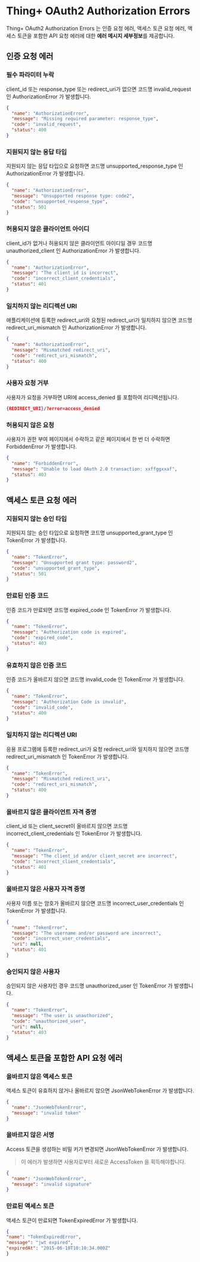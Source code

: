 # Thing+ OAuth2 Authorization Errors
Thing+ OAuth2 Authorization Errors 는 인증 요청 에러, 액세스 토큰 요청 에러, 액세스 토큰을 포함한 API 요청 에러에 대한 **에러 메시지 세부정보**를 제공합니다.

## 인증 요청 에러
### 필수 파라미터 누락
client_id 또는 response_type 또는 redirect_uri가 없으면 코드명 invalid_request 인 AuthorizationError 가 발생합니다.
```json
{
  "name": "AuthorizationError",
  "message": "Missing required parameter: response_type",
  "code": "invalid_request",
  "status": 400
}
```

### 지원되지 않는 응답 타입
지원되지 않는 응답 타입으로 요청하면 코드명 unsupported_response_type 인 AuthorizationError 가 발생합니다.
```json
{
  "name": "AuthorizationError",
  "message": "Unsupported response type: code2",
  "code": "unsupported_response_type",
  "status": 501
}
```

### 허용되지 않은 클라이언트 아이디
client_id가 없거나 허용되지 않은 클라이언트 아이디일 경우 코드명 unauthorized_client 인 AuthorizationError 가 발생합니다.
```json
{
  "name": "AuthorizationError",
  "message": "The client_id is incorrect",
  "code": "incorrect_client_credentials",
  "status": 401
}
```

### 일치하지 않는 리디렉션 URI
애플리케이션에 등록한 redirect_uri와 요청된 redirect_uri가 일치하지 않으면 코드명 redirect_uri_mismatch 인 AuthorizationError 가 발생합니다.
```json
{
  "name": "AuthorizationError",
  "message": "Mismatched redirect_uri",
  "code": "redirect_uri_mismatch",
  "status": 400
}
```

### 사용자 요청 거부
사용자가 요청을 거부하면 URI에 access_denied 를 포함하여 리디렉션됩니다.
```json
{REDIRECT_URI}/?error=access_denied
```

### 허용되지 않은 요청
사용자가 권한 부여 페이지에서 수락하고 같은 페이지에서 한 번 더 수락하면 ForbiddenError 가 발생합니다.
```json
{
  "name": "ForbiddenError",
  "message": "Unable to load OAuth 2.0 transaction: xxffggxxaf",
  "status": 403
}
```

## 액세스 토큰 요청 에러
### 지원되지 않는 승인 타입
지원되지 않는 승인 타입으로 요청하면 코드명 unsupported_grant_type 인 TokenError 가 발생합니다.
```json
{
  "name": "TokenError",
  "message": "Unsupported grant type: password2",
  "code": "unsupported_grant_type",
  "status": 501
}
```

### 만료된 인증 코드
인증 코드가 만료되면 코드명 expired_code 인 TokenError 가 발생합니다.
```json
{
  "name": "TokenError",
  "message": "Authorization code is expired",
  "code": "expired_code",
  "status": 403
}
```

### 유효하지 않은 인증 코드
인증 코드가 올바르지 않으면 코드명 invalid_code 인 TokenError 가 발생합니다.
```json
{
  "name": "TokenError",
  "message": "Authorization Code is invalid",
  "code": "invalid_code",
  "status": 400
}
```

### 일치하지 않는 리디렉션 URI
응용 프로그램에 등록한 redirect_uri가 요청 redirect_uri와 일치하지 않으면 코드명 redirect_uri_mismatch 인 TokenError 가 발생합니다.
```json
{
  "name": "TokenError",
  "message": "Mismatched redirect_uri",
  "code": "redirect_uri_mismatch",
  "status": 400
}
```

### 올바르지 않은 클라이언트 자격 증명
client_id 또는 client_secret이 올바르지 않으면 코드명 incorrect_client_credentials 인 TokenError 가 발생합니다.
```json
{
  "name": "TokenError",
  "message": "The client_id and/or client_secret are incorrect",
  "code": "incorrect_client_credentials",
  "status": 401
}
```

### 올바르지 않은 사용자 자격 증명
사용자 이름 또는 암호가 올바르지 않으면 코드명 incorrect_user_credentials 인 TokenError 가 발생합니다.
```json
{
  "name": "TokenError",
  "message": "The username and/or password are incorrect",
  "code": "incorrect_user_credentials",
  "uri": null,
  "status": 401
}
```

### 승인되지 않은 사용자
승인되지 않은 사용자인 경우 코드명 unauthorized_user 인 TokenError 가 발생합니다.
```json
{
  "name": "TokenError",
  "message": "The user is unauthorized",
  "code": "unauthorized_user",
  "uri": null,
  "status": 403
}
```

## 액세스 토큰을 포함한 API 요청 에러
### 올바르지 않은 액세스 토큰
액세스 토큰이 유효하지 않거나 올바르지 않으면 JsonWebTokenError 가 발생합니다.
```json
{
  "name": "JsonWebTokenError",
  "message": "invalid token"
}
```

### 올바르지 않은 서명
Access 토큰을 생성하는 비밀 키가 변경되면 JsonWebTokenError 가 발생합니다.
> 이 에러가 발생하면 사용자로부터 새로운 AccessToken 을 획득해야합니다.
```json
{
  "name": "JsonWebTokenError",
  "message": "invalid signature"
}
```

### 만료된 액세스 토큰
액세스 토큰이 만료되면 TokenExpiredError 가 발생합니다.
```json
{
"name": "TokenExpiredError",
"message": "jwt expired",
"expiredAt": "2015-06-10T10:10:34.000Z"
}
```
